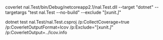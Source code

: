 coverlet nal.Test/bin/Debug/netcoreapp2.1/nal.Test.dll --target "dotnet" --targetargs "test nal.Test --no-build" --exclude "[xunit.*]*"

dotnet test nal.Test/nal.Test.csproj /p:CollectCoverage=true /p:CoverletOutputFormat=lcov /p:Exclude="[xunit.*]*" /p:CoverletOutput=../lcov.info